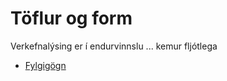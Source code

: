 # Töflur og form

Verkefnalýsing er í endurvinnslu ... kemur fljótlega
  
* [Fylgigögn](https://github.com/vefgrunnur/21V/tree/main/S%C3%BDnid%C3%A6mi/V-4)

